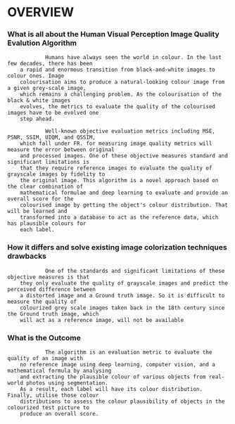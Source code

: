 
# OVERVIEW 

### What is all about the Human Visual Perception Image Quality Evalution Algorithm

                Humans have always seen the world in colour. In the last few decades, there has been 
        a rapid and enormous transition from black-and-white images to colour ones. Image 
        colourisation aims to produce a natural-looking colour image from a given grey-scale image, 
        which remains a challenging problem. As the colourisation of the black & white images 
        evolves, the metrics to evaluate the quality of the colourised images have to be evolved one 
        step ahead. 

                Well-known objective evaluation metrics including MSE, PSNR, SSIM, UIQM, and QSSIM, 
        which fall under FR. for measuring image quality metrics will measure the error between original 
        and processed images. One of these objective measures standard and significant limitations is 
        that they require reference images to evaluate the quality of grayscale images by fidelity to 
        the original image. This algorithm is a novel approach based on the clear combination of 
        mathematical formulae and deep learning to evaluate and provide an overall score for the 
        colourised image by getting the object's colour distribution. That will be learned and 
        transformed into a database to act as the reference data, which has plausible colours for 
        each label.

### How it differs and solve existing image colorization techniques drawbacks

                One of the standards and significant limitations of these objective measures is that 
        they only evaluate the quality of grayscale images and predict the perceived difference between 
        a distorted image and a Ground truth image. So it is difficult to measure the quality of 
        colourized grey scale images taken back in the 18th century since the Ground truth image, which 
        will act as a reference image, will not be available

### What is the Outcome
                The algorithm is an evaluation metric to evaluate the quality of an image with 
        no reference image using deep learning, computer vision, and a mathematical formula by analysing 
        and extracting the plausible colour of various objects from real-world photos using segmentation. 
        As a result, each label will have its colour distribution. Finally, utilise those colour 
        distributions to assess the colour plausibility of objects in the colourized test picture to 
        produce an overall score.
